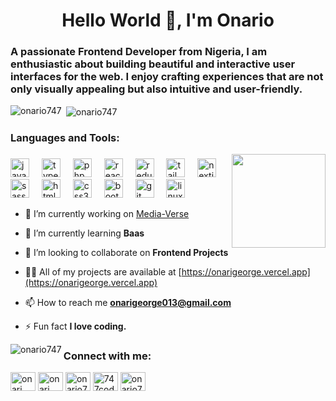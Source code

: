 <h1 align="center">Hello World 👋, I'm Onario</h1>
<h3 align="left">A passionate Frontend Developer from Nigeria, I am enthusiastic about building beautiful and interactive user interfaces for the web. I enjoy crafting experiences that are not only visually appealing but also intuitive and user-friendly.</h3>

<p><img align="left" src="https://github-readme-stats.vercel.app/api/top-langs?username=onario747&show_icons=true&theme=cobalt&locale=en&layout=compact" alt="onario747" /></p>

<p>&nbsp;<img align="center" src="https://github-readme-stats.vercel.app/api?username=onario747&show_icons=true&theme=cobalt&locale=en" alt="onario747" /></p>

<h3 align="bottom">Languages and Tools:</h3>
<img align="right" height="150" src="https://media.giphy.com/media/v1.Y2lkPTc5MGI3NjExNTE3dXkybDdyODhwOTZmZWR5ZDRtc291aXExeDM5MzBmMTlvNzBzaSZlcD12MV9pbnRlcm5hbF9naWZfYnlfaWQmY3Q9Zw/jTNG3RF6EwbkpD4LZx/giphy.gif"  />

###

<div align="left">
  <img src="https://cdn.jsdelivr.net/gh/devicons/devicon/icons/javascript/javascript-original.svg" height="30" alt="javascript logo"  />
  <img width="12" />
  <img src="https://cdn.jsdelivr.net/gh/devicons/devicon/icons/typescript/typescript-original.svg" height="30" alt="typescript logo"  />
  <img width="12" />
  <img src="https://cdn.jsdelivr.net/gh/devicons/devicon/icons/php/php-original.svg" height="30" alt="php logo"  />
  <img width="12" />
  <img src="https://cdn.jsdelivr.net/gh/devicons/devicon/icons/react/react-original.svg" height="30" alt="react logo"  />
  <img width="12" />
  <img src="https://cdn.jsdelivr.net/gh/devicons/devicon/icons/redux/redux-original.svg" height="30" alt="redux logo"  />
  <img width="12" />
  <img src="https://skillicons.dev/icons?i=tailwind" height="30" alt="tailwindcss logo"  />
  <img width="12" />
  <img src="https://skillicons.dev/icons?i=nextjs" height="30" alt="nextjs logo"  />
  <img width="12" />
  <img src="https://cdn.jsdelivr.net/gh/devicons/devicon/icons/sass/sass-original.svg" height="30" alt="sass logo"  />
  <img width="12" />
  <img src="https://cdn.jsdelivr.net/gh/devicons/devicon/icons/html5/html5-original.svg" height="30" alt="html5 logo"  />
  <img width="12" />
  <img src="https://cdn.jsdelivr.net/gh/devicons/devicon/icons/css3/css3-original.svg" height="30" alt="css3 logo"  />
  <img width="12" />
  <img src="https://cdn.jsdelivr.net/gh/devicons/devicon/icons/bootstrap/bootstrap-original.svg" height="30" alt="bootstrap logo"  />
  <img width="12" />
  <img src="https://cdn.jsdelivr.net/gh/devicons/devicon/icons/git/git-original.svg" height="30" alt="git logo"  />
  <img width="12" />
  <img src="https://cdn.jsdelivr.net/gh/devicons/devicon/icons/linux/linux-original.svg" height="30" alt="linux logo"  />
</div>

- 🔭 I’m currently working on [Media-Verse](https://media-verse-747.vercel.app)

- 🌱 I’m currently learning **Baas**

- 👯 I’m looking to collaborate on **Frontend Projects**

- 👨‍💻 All of my projects are available at [https://onarigeorge.vercel.app](https://onarigeorge.vercel.app)

- 📫 How to reach me **onarigeorge013@gmail.com**

- ⚡ Fun fact **I love coding.**

<p><img align="left" src="https://github-readme-streak-stats.herokuapp.com/?user=onario747&theme=dark" alt="onario747" /></p>


<h3 align="left">Connect with me:</h3>
<p align="left">
<a href="https://linkedin.com/in/onari george" target="blank"><img align="center" src="https://raw.githubusercontent.com/rahuldkjain/github-profile-readme-generator/master/src/images/icons/Social/linked-in-alt.svg" alt="onari george" height="30" width="40" /></a>
<a href="https://fb.com/onari george" target="blank"><img align="center" src="https://raw.githubusercontent.com/rahuldkjain/github-profile-readme-generator/master/src/images/icons/Social/facebook.svg" alt="onari george" height="30" width="40" /></a>
<a href="https://instagram.com/onario747" target="blank"><img align="center" src="https://raw.githubusercontent.com/rahuldkjain/github-profile-readme-generator/master/src/images/icons/Social/instagram.svg" alt="onario747" height="30" width="40" /></a>
<a href="https://www.youtube.com/c/747codebytes" target="blank"><img align="center" src="https://raw.githubusercontent.com/rahuldkjain/github-profile-readme-generator/master/src/images/icons/Social/youtube.svg" alt="747codebytes" height="30" width="40" /></a>
<a href="https://www.leetcode.com/onario747" target="blank"><img align="center" src="https://raw.githubusercontent.com/rahuldkjain/github-profile-readme-generator/master/src/images/icons/Social/leet-code.svg" alt="onario747" height="30" width="40" /></a>
</p>

